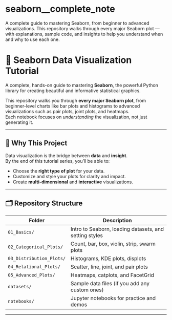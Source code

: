 # seaborn__complete_note
A complete guide to mastering Seaborn, from beginner to advanced visualizations. This repository walks through every major Seaborn plot — with explanations, sample code, and insights to help you understand when and why to use each one.
# 🎨 Seaborn Data Visualization Tutorial

A complete, hands-on guide to mastering **Seaborn**, the powerful Python library for creating beautiful and informative statistical graphics.

This repository walks you through **every major Seaborn plot**, from beginner-level charts like bar plots and histograms to advanced visualizations such as pair plots, joint plots, and heatmaps.  
Each notebook focuses on *understanding* the visualization, not just generating it.

---

## 🧠 Why This Project

Data visualization is the bridge between **data** and **insight**.  
By the end of this tutorial series, you’ll be able to:
- Choose the **right type of plot** for your data.
- Customize and style your plots for clarity and impact.
- Create **multi-dimensional** and **interactive** visualizations.

---

## 🗂️ Repository Structure

| Folder | Description |
|--------|--------------|
| `01_Basics/` | Intro to Seaborn, loading datasets, and setting styles |
| `02_Categorical_Plots/` | Count, bar, box, violin, strip, swarm plots |
| `03_Distribution_Plots/` | Histograms, KDE plots, displots |
| `04_Relational_Plots/` | Scatter, line, joint, and pair plots |
| `05_Advanced_Plots/` | Heatmaps, catplots, and FacetGrid |
| `datasets/` | Sample data files (if you add any custom ones) |
| `notebooks/` | Jupyter notebooks for practice and demos |

---

